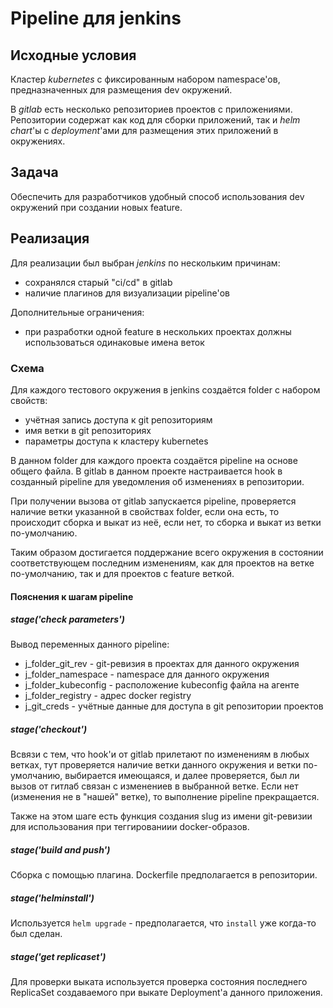 # Pipeline для jenkins

## Исходные условия

Кластер _kubernetes_ с фиксированным набором namespace'ов, предназначенных для размещения dev окружений.

В _gitlab_ есть несколько репозиториев проектов с приложениями. Репозитории содержат как код для сборки приложений, так и _helm_ _chart_'ы с _deployment_'ами для размещения этих приложений в окружениях.

## Задача

Обеспечить для разработчиков удобный способ использования dev окружений при создании новых feature.

## Реализация

Для реализации был выбран _jenkins_ по нескольким причинам:

* сохранялся старый "ci/cd" в gitlab
* наличие плагинов для визуализации pipeline'ов

Дополнительные ограничения:

* при разработки одной feature в нескольких проектах должны использоваться одинаковые имена веток

### Схема

Для каждого тестового окружения в jenkins создаётся folder с набором свойств:

* учётная запись доступа к git репозиториям
* имя ветки в git репозиториях
* параметры доступа к кластеру kubernetes

В данном folder для каждого проекта создаётся pipeline на основе общего файла. В gitlab в данном проекте настраивается hook в созданный pipeline для уведомления об изменениях в репозитории.

При получении вызова от gitlab запускается pipeline, проверяется наличие ветки указанной в свойствах folder, если она есть, то происходит сборка и выкат из неё, если нет, то сборка и выкат из ветки по-умолчанию.

Таким образом достигается поддержание всего окружения в состоянии соответствующем последним изменениям, как для проектов на ветке по-умолчанию, так и для проектов с feature веткой.

#### Пояснения к шагам pipeline

##### stage('check parameters')

Вывод переменных данного pipeline:
 * j_folder_git_rev - git-ревизия в проектах для данного окружения
 * j_folder_namespace - namespace для данного окружения
 * j_folder_kubeconfig - расположение kubeconfig файла на агенте
 * j_folder_registry - адрес docker registry
 * j_git_creds - учётные данные для доступа в git репозитории проектов

 ##### stage('checkout')

 Всвязи с тем, что hook'и от gitlab прилетают по изменениям в любых ветках, тут проверяется наличие ветки данного окружения и ветки по-умолчанию, выбирается имеющаяся, и далее проверяется, был ли вызов от гитлаб связан с изменениев в выбранной ветке. Если нет (изменения не в "нашей" ветке), то выполнение pipeline прекращается.

 Также на этом шаге есть функция создания slug из имени git-ревизии для использования при теггированиии docker-образов.

 ##### stage('build and push')

 Сборка с помощью плагина. Dockerfile предполагается в репозитории.

 ##### stage('helminstall')

 Используется `helm upgrade` - предполагается, что `install` уже когда-то был сделан.

 ##### stage('get replicaset')

 Для проверки выката используется проверка состояния последнего ReplicaSet создаваемого при выкате Deployment'a данного приложения.
